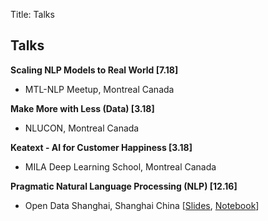 Title: Talks

## Talks
**Scaling NLP Models to Real World [7.18]**

- MTL-NLP Meetup, Montreal Canada


**Make More with Less (Data) [3.18]**

- NLUCON, Montreal Canada


**Keatext - AI for Customer Happiness [3.18]**

- MILA Deep Learning School, Montreal Canada


**Pragmatic Natural Language Processing (NLP) [12.16]**

- Open Data Shanghai, Shanghai China [[Slides](https://github.com/fortiema/talks/blob/master/opendata2016sh/pragmatic-nlp-opendata2016sh.pdf), [Notebook](https://github.com/fortiema/notebooks/blob/master/Pragmatic%20NLP.ipynb)]

